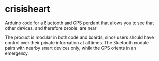 # crisisheart
Arduino code for a Bluetooth and GPS pendant that allows you to see that other devices, and therefore people, are near

The product is modular in both code and boards, since users should have control over their private information at all times.  The Bluetooth module pairs with nearby smart devices only, while the GPS orients in an emergency.
